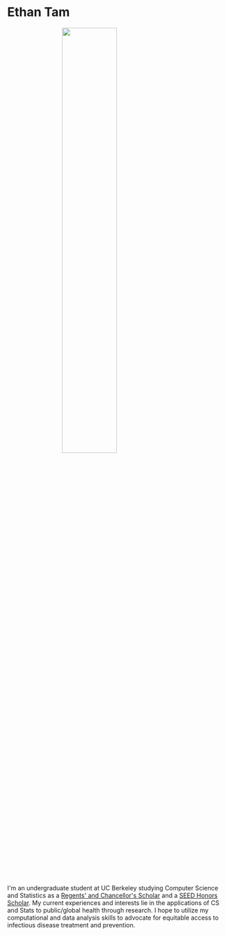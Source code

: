 # **Ethan Tam**

 <img src="./IMG_8733.png" style="width:50%; margin:auto; display:block">

I'm an undergraduate student at UC Berkeley studying Computer Science and Statistics as a [Regents' and Chancellor's Scholar](https://financialaid.berkeley.edu/types-of-aid-at-berkeley/scholarships/regents-and-chancellors-scholarship/) and a [SEED Honors Scholar](https://seedscholars.berkeley.edu/home). My current experiences and interests lie in the applications of CS and Stats to public/global health through research. I hope to utilize my computational and data analysis skills to advocate for equitable access to infectious disease treatment and prevention. 
